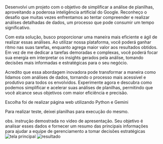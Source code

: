 Desenvolvi um projeto com o objetivo de simplificar a análise de planilhas, aproveitando a poderosa inteligência artificial do Google. Reconheço o desafio que muitas vezes enfrentamos ao tentar compreender e realizar análises detalhadas de dados, um processo que pode consumir um tempo significativo.

Com esta solução, busco proporcionar uma maneira mais eficiente e ágil de realizar essas análises. Ao utilizar nossa plataforma, você poderá ganhar ritmo nas suas tarefas, enquanto agrega maior valor aos resultados obtidos. Em vez de me dedicar a tarefas demoradas e complexas, você poderá focar sua energia em interpretar os insights gerados pela análise, tomando decisões mais informadas e estratégicas para o seu negócio.

Acredito que essa abordagem inovadora pode transformar a maneira como lidamos com análises de dados, tornando o processo mais acessível e produtivo para todos os envolvidos. Experimente agora e descubra como podemos simplificar e acelerar suas análises de planilhas, permitindo que você alcance seus objetivos com maior eficiência e precisão.

Escolha foi de realizar página web utilizando Python e Gemini

Para realizar teste, deixei planilhas para execução do mesmo.

obs. instrução demostrada no video de apresentação.
Seu objetivo é analisar esses dados e fornecer um resumo das principais informações
para ajudar a equipe de gerenciamento a tomar decisões estratégicas
![tela principal](https://github.com/tiago-rizzi/desafio_alura_google/assets/169553251/1f4d026d-593f-40bb-8cc5-e053465c6c0e)
![resultado](https://github.com/tiago-rizzi/desafio_alura_google/assets/169553251/8d4ebb57-2702-4d77-a820-50f69f40fb06)
